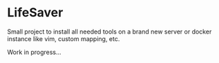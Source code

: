 # LifeSaver

Small project to install all needed tools on a brand new server or docker instance like vim, custom mapping, etc.

Work in progress...